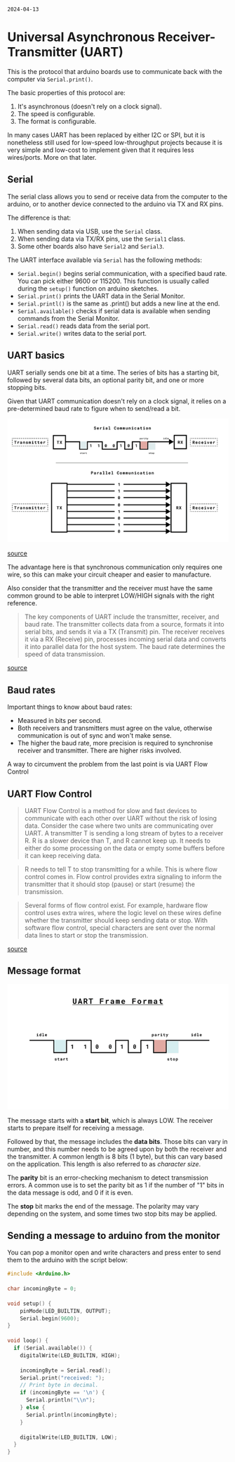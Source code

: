`2024-04-13`

# Universal Asynchronous Receiver-Transmitter (UART)

This is the protocol that arduino boards use to communicate back with the
computer via `Serial.print()`.

The basic properties of this protocol are:

1. It's asynchronous (doesn't rely on a clock signal).
2. The speed is configurable.
3. The format is configurable.

In many cases UART has been replaced by either I2C or SPI, but it is
nonetheless still used for low-speed low-throughput projects because it is very
simple and low-cost to implement given that it requires less wires/ports. More
on that later.

## Serial

The serial class allows you to send or receive data from the computer to the
arduino, or to another device connected to the arduino via TX and RX pins.

The difference is that:

1. When sending data via USB, use the `Serial` class.
2. When sending data via TX/RX pins, use the `Serial1` class.
3. Some other boards also have `Serial2` and `Serial3`.

The UART interface available via `Serial` has the following methods:

- `Serial.begin()` begins serial communication, with a specified baud rate. You
  can pick either 9600 or 115200. This function is usually called during the
  `setup()` function on arduino sketches.
- `Serial.print()` prints the UART data in the Serial Monitor.
- `Serial.printl()` is the same as .print() but adds a new line at the end.
- `Serial.available()` checks if serial data is available when sending commands
  from the Serial Monitor.
- `Serial.read()` reads data from the serial port.
- `Serial.write()` writes data to the serial port.

## UART basics

UART serially sends one bit at a time. The series of bits has a starting bit,
followed by several data bits, an optional parity bit, and one or more stopping
bits.

Given that UART communication doesn't rely on a clock signal, it relies on a
pre-determined baud rate to figure when to send/read a bit.

![parallel vs sync](serial_vs_parallel_comms.png)

[source](http://web.archive.org/web/20231208204935/https://docs.arduino.cc/learn/communication/uart)

The advantage here is that synchronous communication only requires one wire, so
this can make your circuit cheaper and easier to manufacture.

Also consider that the transmitter and the receiver must have the same common
ground to be able to interpret LOW/HIGH signals with the right reference.

> The key components of UART include the transmitter, receiver, and baud rate.
> The transmitter collects data from a source, formats it into serial bits, and
> sends it via a TX (Transmit) pin. The receiver receives it via a RX (Receive)
> pin, processes incoming serial data and converts it into parallel data for
> the host system. The baud rate determines the speed of data transmission.

[source](http://web.archive.org/web/20231208204935/https://docs.arduino.cc/learn/communication/uart)

## Baud rates

Important things to know about baud rates:

- Measured in bits per second.
- Both receivers and transmitters must agree on the value, otherwise
  communication is out of sync and won't make sense.
- The higher the baud rate, more precision is required to synchronise receiver
  and transmitter. There are higher risks involved.

A way to circumvent the problem from the last point is via UART Flow Control

## UART Flow Control

> UART Flow Control is a method for slow and fast devices to communicate with
> each other over UART without the risk of losing data. Consider the case where
> two units are communicating over UART. A transmitter T is sending a long
> stream of bytes to a receiver R. R is a slower device than T, and R cannot
> keep up. It needs to either do some processing on the data or empty some
> buffers before it can keep receiving data.

> R needs to tell T to stop transmitting for a while. This is where flow
> control comes in. Flow control provides extra signaling to inform the
> transmitter that it should stop (pause) or start (resume) the transmission.

> Several forms of flow control exist. For example, hardware flow control uses
> extra wires, where the logic level on these wires define whether the
> transmitter should keep sending data or stop. With software flow control,
> special characters are sent over the normal data lines to start or stop the
> transmission.

[source](http://web.archive.org/web/20231208204935/https://docs.arduino.cc/learn/communication/uart)

## Message format

![uart_message_format](uart_message_format.png)

The message starts with a **start bit**, which is always LOW. The receiver
starts to prepare itself for receiving a message.

Followed by that, the message includes the **data bits**. Those bits can vary
in number, and this number needs to be agreed upon by both the receiver and the
transmitter. A common length is 8 bits (1 byte), but this can vary based on the
application. This length is also referred to as _character size_.

The **parity** bit is an error-checking mechanism to detect transmission
errors. A common use is to set the parity bit as 1 if the number of "1" bits in
the data message is odd, and 0 if it is even.

The **stop** bit marks the end of the message. The polarity may vary depending
on the system, and some times two stop bits may be applied.

## Sending a message to arduino from the monitor

You can pop a monitor open and write characters and press enter to send them
to the arduino with the script below:

```c
#include <Arduino.h>

char incomingByte = 0;

void setup() {
    pinMode(LED_BUILTIN, OUTPUT);
    Serial.begin(9600);
}

void loop() {
  if (Serial.available()) {
    digitalWrite(LED_BUILTIN, HIGH);

    incomingByte = Serial.read();
    Serial.print("received: ");
    // Print byte in decimal.
    if (incomingByte == '\n') {
      Serial.println("\\n");
    } else {
      Serial.println(incomingByte);
    }

    digitalWrite(LED_BUILTIN, LOW);
  }
}
```
